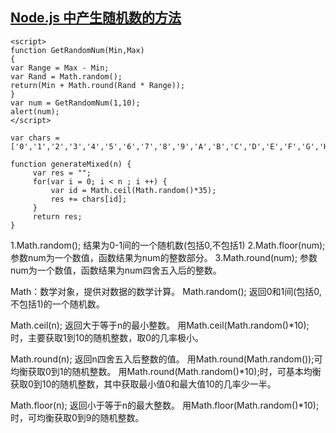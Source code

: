 ## [Node.js 中产生随机数的方法](https://blog.csdn.net/LeoJame/article/details/76925894)
```nodejs
<script>   
function GetRandomNum(Min,Max)
{   
var Range = Max - Min;   
var Rand = Math.random();   
return(Min + Math.round(Rand * Range));   
}   
var num = GetRandomNum(1,10);   
alert(num);   
</script>

var chars = ['0','1','2','3','4','5','6','7','8','9','A','B','C','D','E','F','G','H','I','J','K','L','M','N','O','P','Q','R','S','T','U','V','W','X','Y','Z'];

function generateMixed(n) {
     var res = "";
     for(var i = 0; i < n ; i ++) {
         var id = Math.ceil(Math.random()*35);
         res += chars[id];
     }
     return res;
}
```

1.Math.random(); 结果为0-1间的一个随机数(包括0,不包括1)
2.Math.floor(num); 参数num为一个数值，函数结果为num的整数部分。
3.Math.round(num); 参数num为一个数值，函数结果为num四舍五入后的整数。

Math：数学对象，提供对数据的数学计算。
Math.random(); 返回0和1间(包括0,不包括1)的一个随机数。

Math.ceil(n); 返回大于等于n的最小整数。
用Math.ceil(Math.random()*10);时，主要获取1到10的随机整数，取0的几率极小。

Math.round(n); 返回n四舍五入后整数的值。
用Math.round(Math.random());可均衡获取0到1的随机整数。
用Math.round(Math.random()*10);时，可基本均衡获取0到10的随机整数，其中获取最小值0和最大值10的几率少一半。

Math.floor(n); 返回小于等于n的最大整数。
用Math.floor(Math.random()*10);时，可均衡获取0到9的随机整数。
